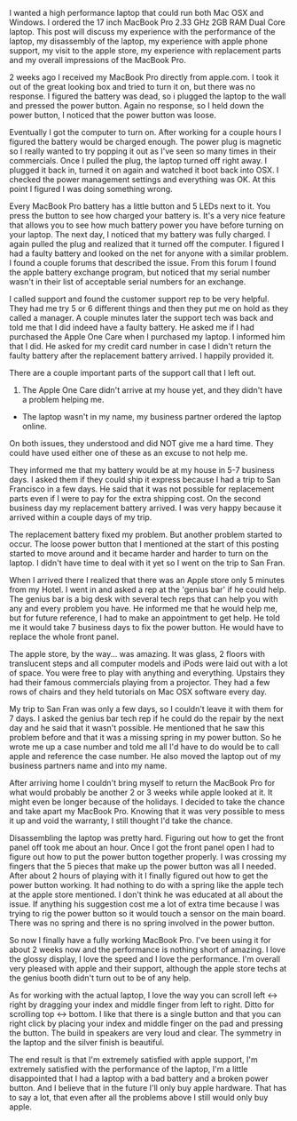 I wanted a high performance laptop that could run both Mac OSX and Windows. I ordered the 17 inch MacBook Pro 2.33 GHz 2GB RAM Dual Core laptop. This post will discuss my experience with the performance of the laptop, my disassembly of the laptop, my experience with apple phone support, my visit to the apple store, my experience with replacement parts and my overall impressions of the MacBook Pro.

2 weeks ago I received my MacBook Pro directly from apple.com. I took it out of the great looking box and tried to turn it on, but there was no response. I figured the battery was dead, so i plugged the laptop to the wall and pressed the power button. Again no response, so I held down the power button, I noticed that the power button was loose.

Eventually I got the computer to turn on. After working for a couple hours I figured the battery would be charged enough. The power plug is magnetic so I really wanted to try popping it out as I've seen so many times in their commercials. Once I pulled the plug, the laptop turned off right away. I plugged it back in, turned it on again and watched it boot back into OSX. I checked the power management settings and everything was OK. At this point I figured I was doing something wrong.

Every MacBook Pro battery has a little button and 5 LEDs next to it. You press the button to see how charged your battery is. It's a very nice feature that allows you to see how much battery power you have before turning on your laptop. The next day, I noticed that my battery was fully charged. I again pulled the plug and realized that it turned off the computer. I figured I had a faulty battery and looked on the net for anyone with a similar problem. I found a couple forums that described the issue. From this forum I found the apple battery exchange program, but noticed that my serial number wasn't in their list of acceptable serial numbers for an exchange.

I called support and found the customer support rep to be very helpful. They had me try 5 or 6 different things and then they put me on hold as they called a manager. A couple minutes later the support tech was back and told me that I did indeed have a faulty battery. He asked me if I had purchased the Apple One Care when I purchased my laptop. I informed him that I did. He asked for my credit card number in case I didn't return the faulty battery after the replacement battery arrived. I happily provided it.

There are a couple important parts of the support call that I left out.

1. The Apple One Care didn't arrive at my house yet, and they didn't have a problem helping me.
- The laptop wasn't in my name, my business partner ordered the laptop online.

On both issues, they understood and did NOT give me a hard time. They could have used either one of these as an excuse to not help me.

They informed me that my battery would be at my house in 5-7 business days. I asked them if they could ship it express because I had a trip to San Francisco in a few days. He said that it was not possible for replacement parts even if I were to pay for the extra shipping cost. On the second business day my replacement battery arrived. I was very happy because it arrived within a couple days of my trip.

The replacement battery fixed my problem. But another problem started to occur. The loose power button that I mentioned at the start of this posting started to move around and it became harder and harder to turn on the laptop. I didn't have time to deal with it yet so I went on the trip to San Fran.

When I arrived there I realized that there was an Apple store only 5 minutes from my Hotel. I went in and asked a rep at the 'genius bar' if he could help. The genius bar is a big desk with several tech reps that can help you with any and every problem you have. He informed me that he would help me, but for future reference, I had to make an appointment to get help. He told me it would take 7 business days to fix the power button. He would have to replace the whole front panel.

The apple store, by the way... was amazing. It was glass, 2 floors with translucent steps and all computer models and iPods were laid out with a lot of space. You were free to play with anything and everything. Upstairs they had their famous commercials playing from a projector. They had a few rows of chairs and they held tutorials on Mac OSX software every day.

My trip to San Fran was only a few days, so I couldn't leave it with them for 7 days. I asked the genius bar tech rep if he could do the repair by the next day and he said that it wasn't possible. He mentioned that he saw this problem before and that it was a missing spring in my power button. So he wrote me up a case number and told me all I'd have to do would be to call apple and reference the case number. He also moved the laptop out of my business partners name and into my name.

After arriving home I couldn't bring myself to return the MacBook Pro for what would probably be another 2 or 3 weeks while apple looked at it. It might even be longer because of the holidays. I decided to take the chance and take apart my MacBook Pro. Knowing that it was very possible to mess it up and void the warranty, I still thought I'd take the chance.

Disassembling the laptop was pretty hard. Figuring out how to get the front panel off took me about an hour. Once I got the front panel open I had to figure out how to put the power button together properly. I was crossing my fingers that the 5 pieces that make up the power button was all I needed. After about 2 hours of playing with it I finally figured out how to get the power button working. It had nothing to do with a spring like the apple tech at the apple store mentioned. I don't think he was educated at all about the issue. If anything his suggestion cost me a lot of extra time because I was trying to rig the power button so it would touch a sensor on the main board. There was no spring and there is no spring involved in the power button.

So now I finally have a fully working MacBook Pro. I've been using it for about 2 weeks now and the performance is nothing short of amazing. I love the glossy display, I love the speed and I love the performance. I'm overall very pleased with apple and their support, although the apple store techs at the genius booth didn't turn out to be of any help.

As for working with the actual laptop, I love the way you can scroll left <-> right by dragging your index and middle finger from left to right. Ditto for scrolling top <-> bottom. I like that there is a single button and that you can right click by placing your index and middle finger on the pad and pressing the button. The build in speakers are very loud and clear. The symmetry in the laptop and the silver finish is beautiful.

The end result is that I'm extremely satisfied with apple support, I'm extremely satisfied with the performance of the laptop, I'm a little disappointed that I had a laptop with a bad battery and a broken power button. And I believe that in the future I'll only buy apple hardware. That has to say a lot, that even after all the problems above I still would only buy apple.
